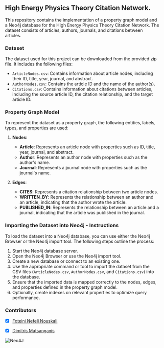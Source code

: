 ## High Energy Physics Theory Citation Network.

This repository contains the implementation of a property graph model and a Neo4j database for the High Energy Physics Theory Citation Network. 
The dataset consists of articles, authors, journals, and citations between articles.

### Dataset

The dataset used for this project can be downloaded from the provided zip file. It includes the following files:

- `ArticleNodes.csv`: Contains information about article nodes, including their ID, title, year, journal, and abstract.
- `AuthorNodes.csv`: Contains the article ID and the name of the author(s).
- `Citations.csv`: Contains information about citations between articles, including the source article ID, the citation relationship, and the target article ID.

### Property Graph Model

To represent the dataset as a property graph, the following entities, labels, types, and properties are used:
 
1. **Nodes**:
   - **Article**: Represents an article node with properties such as ID, title, year, journal, and abstract.
   - **Author**: Represents an author node with properties such as the author's name.
   - **Journal**: Represents a journal node with properties such as the journal's name.

2. **Edges**:
   - **CITES**: Represents a citation relationship between two article nodes.
   - **WRITTEN_BY**: Represents the relationship between an author and an article, indicating that the author wrote the article.
   - **PUBLISHED_IN**: Represents the relationship between an article and a journal, indicating that the article was published in the journal.

### Importing the Dataset into Neo4j - Instructions

To load the dataset into a Neo4j database, you can use either the Neo4j Browser or the Neo4j import tool. The following steps outline the process:

1. Start the Neo4j database server.
2. Open the Neo4j Browser or use the Neo4j import tool.
3. Create a new database or connect to an existing one.
4. Use the appropriate command or tool to import the dataset from the CSV files (`ArticleNodes.csv`, `AuthorNodes.csv`, and `Citations.csv`) into the database.
5. Ensure that the imported data is mapped correctly to the nodes, edges, and properties defined in the property graph model.
6. Optionally, create indexes on relevant properties to optimize query performance.

### Contributors

- [x] [Foteini Nefeli Nouskali](https://github.com/FoteiniNefeli)
- [x] [Dimitris Matsanganis](https://github.com/dmatsanganis)


![Neo4J](https://img.shields.io/badge/Neo4j-008CC1?style=for-the-badge&logo=neo4j&logoColor=white)
